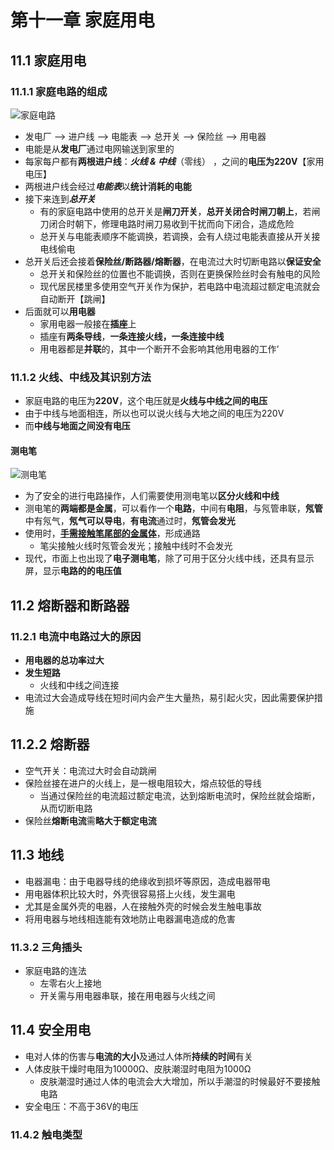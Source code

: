 # 第十一章 家庭用电

## 11.1 家庭用电

### 11.1.1 家庭电路的组成

![家庭电路](https://i.ibb.co/yFstNRL/image.png)

- 发电厂 ——> 进户线 ——> 电能表 ——> 总开关 ——> 保险丝 ——> 用电器
- 电能是从**发电厂**通过电网输送到家里的
- 每家每户都有**两根进户线**：***火线 & 中线***（零线） ，之间的**电压为220V**【家用电压】
- 两根进户线会经过***电能表***以**统计消耗的电能**
- 接下来连到***总开关***
  - 有的家庭电路中使用的总开关是**闸刀开关**，**总开关闭合时闸刀朝上**，若闸刀闭合时朝下，修理电路时闸刀易收到干扰而向下闭合，造成危险
  - 总开关与电能表顺序不能调换，若调换，会有人绕过电能表直接从开关接电线偷电
- 总开关后还会接着**保险丝/断路器/熔断器**，在电流过大时切断电路以**保证安全** 
  -  总开关和保险丝的位置也不能调换，否则在更换保险丝时会有触电的风险
  - 现代居民楼里多使用空气开关作为保护，若电路中电流超过额定电流就会自动断开【跳闸】
- 后面就可以**用电器**
  - 家用电器一般接在**插座**上
  - 插座有**两条导线**，**一条连接火线，一条连接中线**
  - 用电器都是**并联**的，其中一个断开不会影响其他用电器的工作‘

### 11.1.2 火线、中线及其识别方法

- 家庭电路的电压为**220V**，这个电压就是**火线与中线之间的电压**
- 由于中线与地面相连，所以也可以说火线与大地之间的电压为220V
- 而**中线与地面之间没有电压**

#### 测电笔

![测电笔](https://i.ibb.co/WsQdcyc/image.png)

- 为了安全的进行电路操作，人们需要使用测电笔以**区分火线和中线**
- 测电笔的**两端都是金属**，可以看作一个**电路**，中间有**电阻**，与氖管串联，**氖管**中有氖气，**氖气可以导电**，**有电流**通过时，**氖管会发光**
- 使用时，**<u>手需接触笔尾部的金属体</u>**，形成通路
  - 笔尖接触火线时氖管会发光；接触中线时不会发光
- 现代，市面上也出现了**电子测电笔**，除了可用于区分火线中线，还具有显示屏，显示**电路的的电压值**

## 11.2 熔断器和断路器

### 11.2.1 电流中电路过大的原因

- **用电器的总功率过大**
- **发生短路**
  - 火线和中线之间连接
- 电流过大会造成导线在短时间内会产生大量热，易引起火灾，因此需要保护措施

## 11.2.2 熔断器

- 空气开关：电流过大时会自动跳闸
- 保险丝接在进户的火线上，是一根电阻较大，熔点较低的导线
  - 当通过保险丝的电流超过额定电流，达到熔断电流时，保险丝就会熔断，从而切断电路
- 保险丝**熔断电流**需**略大于额定电流**

## 11.3 地线

- 电器漏电：由于电器导线的绝缘收到损坏等原因，造成电器带电
- 用电器体积比较大时，外壳很容易搭上火线，发生漏电
- 尤其是金属外壳的电器，人在接触外壳的时候会发生触电事故
- 将用电器与地线相连能有效地防止电器漏电造成的危害

### 11.3.2 三角插头

- 家庭电路的连法
  - 左零右火上接地  
  - 开关需与用电器串联，接在用电器与火线之间

## 11.4 安全用电

- 电对人体的伤害与**电流的大小**及通过人体所**持续的时间**有关
- 人体皮肤干燥时电阻为10000Ω、皮肤潮湿时电阻为1000Ω
  - 皮肤潮湿时通过人体的电流会大大增加，所以手潮湿的时候最好不要接触电路
- 安全电压：不高于36V的电压

### 11.4.2 触电类型



